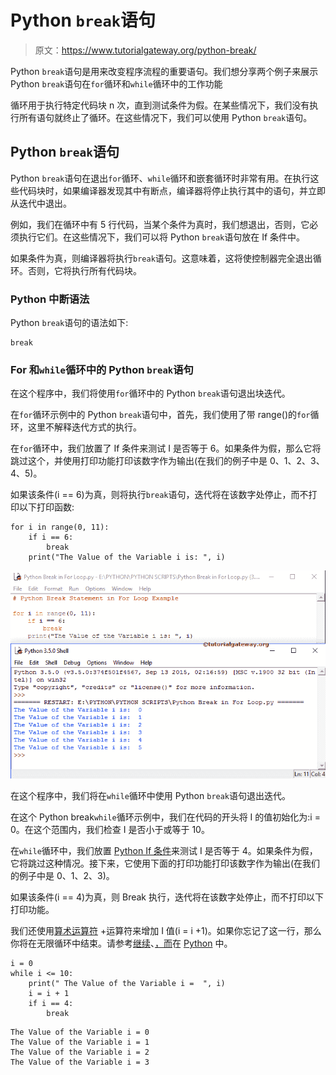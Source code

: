 # Python `break`语句

> 原文：<https://www.tutorialgateway.org/python-break/>

Python `break`语句是用来改变程序流程的重要语句。我们想分享两个例子来展示 Python `break`语句在`for`循环和`while`循环中的工作功能

循环用于执行特定代码块 n 次，直到测试条件为假。在某些情况下，我们没有执行所有语句就终止了循环。在这些情况下，我们可以使用 Python `break`语句。

## Python `break`语句

Python `break`语句在退出`for`循环、`while`循环和嵌套循环时非常有用。在执行这些代码块时，如果编译器发现其中有断点，编译器将停止执行其中的语句，并立即从迭代中退出。

例如，我们在循环中有 5 行代码，当某个条件为真时，我们想退出，否则，它必须执行它们。在这些情况下，我们可以将 Python `break`语句放在 If 条件中。

如果条件为真，则编译器将执行`break`语句。这意味着，这将使控制器完全退出循环。否则，它将执行所有代码块。

### Python 中断语法

Python `break`语句的语法如下:

```
break
```

### For 和`while`循环中的 Python `break`语句

在这个程序中，我们将使用`for`循环中的 Python `break`语句退出块迭代。

在`for`循环示例中的 Python `break`语句中，首先，我们使用了带 range()的`for`循环，这里不解释迭代方式的执行。

在`for`循环中，我们放置了 If 条件来测试 I 是否等于 6。如果条件为假，那么它将跳过这个，并使用打印功能打印该数字作为输出(在我们的例子中是 0、1、2、3、4、5)。

如果该条件(i == 6)为真，则将执行`break`语句，迭代将在该数字处停止，而不打印以下打印函数:

```
for i in range(0, 11):
    if i == 6:
        break
    print("The Value of the Variable i is: ", i)
```

![Python Break in For Loop](img/4d16792b9556658de263c7dd1e6cf821.png)

在这个程序中，我们将在`while`循环中使用 Python `break`语句退出迭代。

在这个 Python break`while`循环示例中，我们在代码的开头将 I 的值初始化为:i = 0。在这个范围内，我们检查 I 是否小于或等于 10。

在`while`循环中，我们放置 [Python If 条件](https://www.tutorialgateway.org/python-if-statement/)来测试 I 是否等于 4。如果条件为假，它将跳过这种情况。接下来，它使用下面的打印功能打印该数字作为输出(在我们的例子中是 0、1、2、3)。

如果该条件(i == 4)为真，则 Break 执行，迭代将在该数字处停止，而不打印以下打印功能。

我们还使用[算术运算符](https://www.tutorialgateway.org/python-arithmetic-operators/) +运算符来增加 I 值(i = i +1)。如果你忘记了这一行，那么你将在无限循环中结束。请参考[继续](https://www.tutorialgateway.org/python-continue/)、[，而](https://www.tutorialgateway.org/python-for-loop/)在 [Python](https://www.tutorialgateway.org/python-tutorial/) 中。

```
i = 0
while i <= 10:
    print(" The Value of the Variable i =  ", i)
    i = i + 1
    if i == 4:
        break
```

```
The Value of the Variable i = 0
The Value of the Variable i = 1
The Value of the Variable i = 2
The Value of the Variable i = 3
```